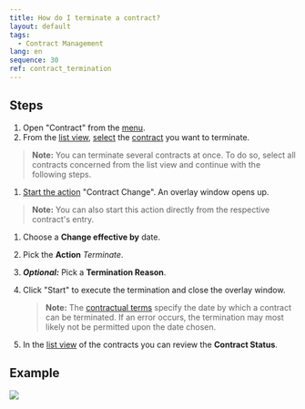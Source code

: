 ```yaml
---
title: How do I terminate a contract?
layout: default
tags:
  - Contract Management
lang: en
sequence: 30
ref: contract_termination
---
```


## Steps
1. Open "Contract" from the [menu](Menu).
1. From the [list view](ViewModes#list-view), [select](RecordSelection) the [contract](Create_subscription_contract) you want to terminate.
 >**Note:** You can terminate several contracts at once. To do so, select all contracts concerned from the list view and continue with the following steps.

1. [Start the action](StartAction#actions-menu) "Contract Change". An overlay window opens up.
 >**Note:** You can also start this action directly from the respective contract's entry.

1. Choose a **Change effective by** date.
1. Pick the **Action** *Terminate*.
1. ***Optional:*** Pick a **Termination Reason**.
1. Click "Start" to execute the termination and close the overlay window.
    >**Note:** The [contractual terms](Define_contractual_terms) specify the date by which a contract can be terminated. If an error occurs, the termination may most likely not be permitted upon the date chosen.

1. In the [list view](ViewModes#list-view) of the contracts you can review the **Contract Status**.

## Example
![](assets/Contract_termination.gif)
